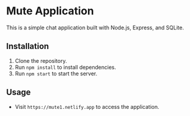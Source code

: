 # Mute Application

This is a simple chat application built with Node.js, Express, and SQLite.

## Installation

1. Clone the repository.
2. Run `npm install` to install dependencies.
3. Run `npm start` to start the server.

## Usage

- Visit `https://mute1.netlify.app` to access the application.